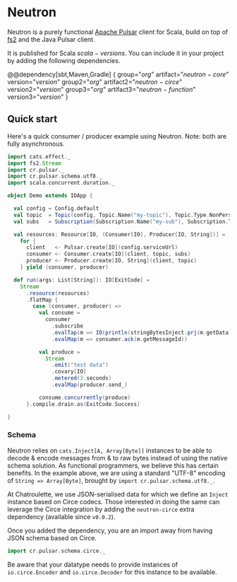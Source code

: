 # Neutron

Neutron is a purely functional [Apache Pulsar](https://pulsar.apache.org/) client for Scala, build on top of [fs2](https://fs2.io) and the Java Pulsar client.

It is published for Scala $scala-versions$. You can include it in your project by adding the following dependencies.

@@dependency[sbt,Maven,Gradle] {
  group="$org$" artifact="$neutron-core$" version="$version$"
  group2="$org$" artifact2="$neutron-circe$" version2="$version$"
  group3="$org$" artifact3="$neutron-function$" version3="$version$"
}

## Quick start

Here's a quick consumer / producer example using Neutron. Note: both are fully asynchronous.

```scala mdoc:compile-only
import cats.effect._
import fs2.Stream
import cr.pulsar._
import cr.pulsar.schema.utf8._
import scala.concurrent.duration._

object Demo extends IOApp {

  val config = Config.default
  val topic  = Topic(config, Topic.Name("my-topic"), Topic.Type.NonPersistent)
  val subs   = Subscription(Subscription.Name("my-sub"), Subscription.Type.Shared)

  val resources: Resource[IO, (Consumer[IO], Producer[IO, String])] =
    for {
      client   <- Pulsar.create[IO](config.serviceUrl)
      consumer <- Consumer.create[IO](client, topic, subs)
      producer <- Producer.create[IO, String](client, topic)
    } yield (consumer, producer)

  def run(args: List[String]): IO[ExitCode] =
    Stream
      .resource(resources)
      .flatMap {
        case (consumer, producer) =>
          val consume =
            consumer
              .subscribe
              .evalTap(m => IO(println(stringBytesInject.prj(m.getData))))
              .evalMap(m => consumer.ack(m.getMessageId))

          val produce =
            Stream
              .emit("test data")
              .covary[IO]
              .metered(3.seconds)
              .evalMap(producer.send_)

          consume.concurrently(produce)
      }.compile.drain.as(ExitCode.Success)

}
```

### Schema

Neutron relies on `cats.Inject[A, Array[Byte]]` instances to be able to decode & encode messages from & to raw bytes instead of using the native schema solution. As functional programmers, we believe this has certain benefits. In the example above, we are using a standard "UTF-8" encoding of `String => Array[Byte]`, brought by `import cr.pulsar.schema.utf8._`.

At Chatroulette, we use JSON-serialised data for which we define an `Inject` instance based on Circe codecs. Those interested in doing the same can leverage the Circe integration by adding the `neutron-circe` extra dependency (available since `v0.0.2`).

Once you added the dependency, you are an import away from having JSON schema based on Circe.

```scala
import cr.pulsar.schema.circe._
```

Be aware that your datatype needs to provide instances of `io.circe.Encoder` and `io.circe.Decoder` for this instance to be available.
